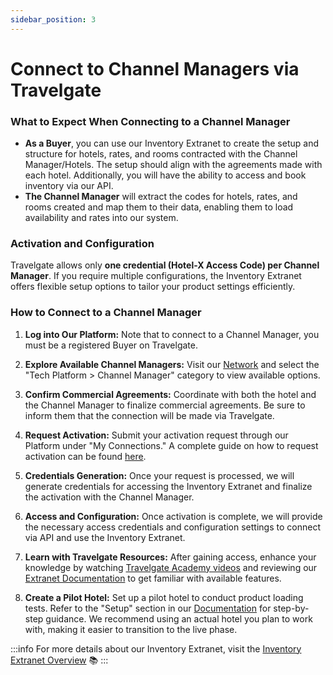 ```yaml
---
sidebar_position: 3
---
```



# Connect to Channel Managers via Travelgate

### What to Expect When Connecting to a Channel Manager 

- **As a Buyer**, you can use our Inventory Extranet to create the setup and structure for hotels, rates, and rooms contracted with the Channel Manager/Hotels. The setup should align with the agreements made with each hotel. Additionally, you will have the ability to access and book inventory via our API.
- **The Channel Manager** will extract the codes for hotels, rates, and rooms created and map them to their data, enabling them to load availability and rates into our system.

### Activation and Configuration

Travelgate allows only **one credential (Hotel-X Access Code) per Channel Manager**. If you require multiple configurations, the Inventory Extranet offers flexible setup options to tailor your product settings efficiently.

### How to Connect to a Channel Manager 

1. **Log into Our Platform:** Note that to connect to a Channel Manager, you must be a registered Buyer on Travelgate.

2. **Explore Available Channel Managers:** Visit our [Network](https://app.travelgate.com/network/partners) and select the "Tech Platform > Channel Manager" category to view available options.

3. **Confirm Commercial Agreements:** Coordinate with both the hotel and the Channel Manager to finalize commercial agreements. Be sure to inform them that the connection will be made via Travelgate.

4. **Request Activation:** Submit your activation request through our Platform under "My Connections." A complete guide on how to request activation can be found [here](/kb/app-features/connections/my-connections/guick-guide-to-auto-activations).

5. **Credentials Generation:** Once your request is processed, we will generate credentials for accessing the Inventory Extranet and finalize the activation with the Channel Manager.

6. **Access and Configuration:** Once activation is complete, we will provide the necessary access credentials and configuration settings to connect via API and use the Inventory Extranet.

7. **Learn with Travelgate Resources:** After gaining access, enhance your knowledge by watching [Travelgate Academy videos](https://www.youtube.com/watch?v=V_nJoDkMOTA) and reviewing our [Extranet Documentation](/docs/apps/inventory/extranet/overview) to get familiar with available features.

8. **Create a Pilot Hotel:** Set up a pilot hotel to conduct product loading tests. Refer to the "Setup" section in our [Documentation](/docs/apps/inventory/extranet/set-up/overview) for step-by-step guidance. We recommend using an actual hotel you plan to work with, making it easier to transition to the live phase.

:::info
For more details about our Inventory Extranet, visit the [Inventory Extranet Overview](/docs/apps/inventory/extranet/overview) 📚
:::

